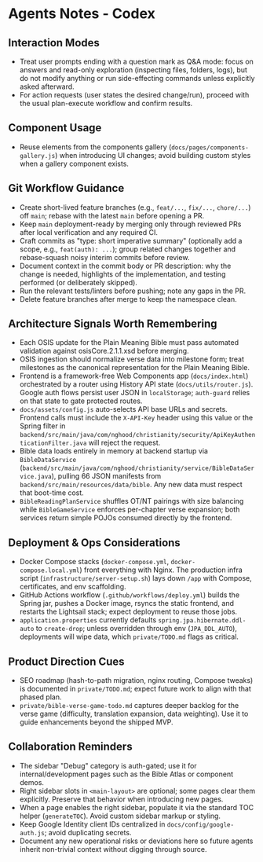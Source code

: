 # Agents Notes - Codex

## Interaction Modes
- Treat user prompts ending with a question mark as Q&A mode: focus on answers and read-only exploration (inspecting files, folders, logs), but do not modify anything or run side-effecting commands unless explicitly asked afterward.
- For action requests (user states the desired change/run), proceed with the usual plan-execute workflow and confirm results.

## Component Usage
- Reuse elements from the components gallery (`docs/pages/components-gallery.js`) when introducing UI changes; avoid building custom styles when a gallery component exists.

## Git Workflow Guidance
- Create short-lived feature branches (e.g., `feat/...`, `fix/...`, `chore/...`) off `main`; rebase with the latest `main` before opening a PR.
- Keep `main` deployment-ready by merging only through reviewed PRs after local verification and any required CI.
- Craft commits as "type: short imperative summary" (optionally add a scope, e.g., `feat(auth): ...`); group related changes together and rebase-squash noisy interim commits before review.
- Document context in the commit body or PR description: why the change is needed, highlights of the implementation, and testing performed (or deliberately skipped).
- Run the relevant tests/linters before pushing; note any gaps in the PR.
- Delete feature branches after merge to keep the namespace clean.

## Architecture Signals Worth Remembering
- Each OSIS update for the Plain Meaning Bible must pass automated validation against osisCore.2.1.1.xsd before merging.
- OSIS ingestion should normalize verse data into milestone form; treat milestones as the canonical representation for the Plain Meaning Bible.
- Frontend is a framework-free Web Components app (`docs/index.html`) orchestrated by a router using History API state (`docs/utils/router.js`). Google auth flows persist user JSON in `localStorage`; `auth-guard` relies on that state to gate protected routes.
- `docs/assets/config.js` auto-selects API base URLs and secrets. Frontend calls must include the `X-API-Key` header using this value or the Spring filter in `backend/src/main/java/com/nghood/christianity/security/ApiKeyAuthenticationFilter.java` will reject the request.
- Bible data loads entirely in memory at backend startup via `BibleDataService` (`backend/src/main/java/com/nghood/christianity/service/BibleDataService.java`), pulling 66 JSON manifests from `backend/src/main/resources/data/bible`. Any new data must respect that boot-time cost.
- `BibleReadingPlanService` shuffles OT/NT pairings with size balancing while `BibleGameService` enforces per-chapter verse expansion; both services return simple POJOs consumed directly by the frontend.

## Deployment & Ops Considerations
- Docker Compose stacks (`docker-compose.yml`, `docker-compose.local.yml`) front everything with Nginx. The production infra script (`infrastructure/server-setup.sh`) lays down `/app` with Compose, certificates, and env scaffolding.
- GitHub Actions workflow (`.github/workflows/deploy.yml`) builds the Spring jar, pushes a Docker image, rsyncs the static frontend, and restarts the Lightsail stack; expect deployment to reuse those jobs.
- `application.properties` currently defaults `spring.jpa.hibernate.ddl-auto` to `create-drop`; unless overridden through env (`JPA_DDL_AUTO`), deployments will wipe data, which `private/TODO.md` flags as critical.

## Product Direction Cues
- SEO roadmap (hash-to-path migration, nginx routing, Compose tweaks) is documented in `private/TODO.md`; expect future work to align with that phased plan.
- `private/bible-verse-game-todo.md` captures deeper backlog for the verse game (difficulty, translation expansion, data weighting). Use it to guide enhancements beyond the shipped MVP.

## Collaboration Reminders
- The sidebar "Debug" category is auth-gated; use it for internal/development pages such as the Bible Atlas or component demos.
- Right sidebar slots in `<main-layout>` are optional; some pages clear them explicitly. Preserve that behavior when introducing new pages.
- When a page enables the right sidebar, populate it via the standard TOC helper (`generateTOC`). Avoid custom sidebar markup or styling.
- Keep Google Identity client IDs centralized in `docs/config/google-auth.js`; avoid duplicating secrets.
- Document any new operational risks or deviations here so future agents inherit non-trivial context without digging through source.
